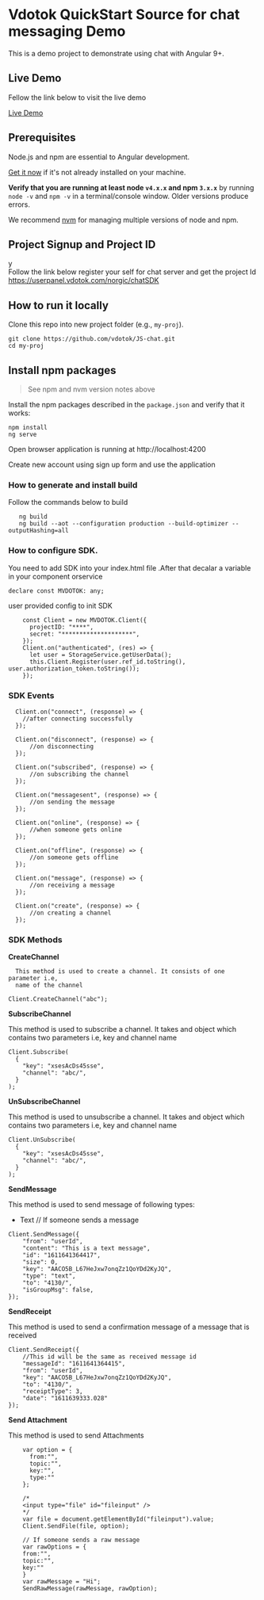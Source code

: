 # Vdotok QuickStart Source for chat messaging Demo
This is a demo project to demonstrate using chat  with Angular 9+.

## Live Demo
 Fellow the link below to visit the live demo
 
  <a href="https://chat.vdotok.com" target="_blank" title="Chat Demo">Live Demo</a> 
  
 
## Prerequisites

Node.js and npm are essential to Angular development. 
    
<a href="https://docs.npmjs.com/getting-started/installing-node" target="_blank" title="Installing Node.js and updating npm">
Get it now</a> if it's not already installed on your machine.
 
**Verify that you are running at least node `v4.x.x` and npm `3.x.x`**
by running `node -v` and `npm -v` in a terminal/console window.
Older versions produce errors.

We recommend [nvm](https://github.com/creationix/nvm) for managing multiple versions of node and npm.

 

## Project Signup and Project ID


y	
Follow the link below register your self for chat server and get the project Id
	https://userpanel.vdotok.com/norgic/chatSDK
  
## How to run it locally

Clone this repo into new project folder (e.g., `my-proj`).
```shell
git clone https://github.com/vdotok/JS-chat.git 
cd my-proj

```

## Install npm packages

> See npm and nvm version notes above

Install the npm packages described in the `package.json` and verify that it works:

```shell
npm install
ng serve
```
Open browser application is running at http://localhost:4200

Create new account using sign up form and use the application

###  How to generate and install build 
Follow the commands below to build
 
```shell
   ng build 
   ng build --aot --configuration production --build-optimizer --outputHashing=all
```



### How to configure SDK.
You need to add SDK into your index.html file .After that decalar a variable in your component  orservice

```shell
declare const MVDOTOK: any;

```

user provided config to init SDK

```shell
    const Client = new MVDOTOK.Client({
      projectID: "****",
      secret: "********************",
    });
    Client.on("authenticated", (res) => {
      let user = StorageService.getUserData();
      this.Client.Register(user.ref_id.toString(), user.authorization_token.toString());
    });
```
### SDK Events


```
  Client.on("connect", (response) => {
    //after connecting successfully
  });

  Client.on("disconnect", (response) => {
      //on disconnecting
  });

  Client.on("subscribed", (response) => {
      //on subscribing the channel
  });

  Client.on("messagesent", (response) => {
      //on sending the message
  });

  Client.on("online", (response) => {
      //when someone gets online
  });

  Client.on("offline", (response) => {
      //on someone gets offline
  });

  Client.on("message", (response) => {
      //on receiving a message
  });

  Client.on("create", (response) => {
      //on creating a channel
  });

```

### SDK Methods

**CreateChannel**

      This method is used to create a channel. It consists of one parameter i.e,
      name of the channel
           
           
```
Client.CreateChannel("abc");
```
**SubscribeChannel**

This method is used to subscribe a channel. It takes and object which contains two parameters i.e, key and channel name

```
Client.Subscribe(
  {
    "key": "xsesAcDs45sse",
    "channel": "abc/",
  }
);

```

**UnSubscribeChannel**

This method is used to unsubscribe a channel. It takes and object which contains two parameters i.e, key and channel name

```
Client.UnSubscribe(
  {
    "key": "xsesAcDs45sse",
    "channel": "abc/",
  }
);
```


**SendMessage**


This method is used to send message of following types:

-	Text
// If someone sends a message

```
Client.SendMessage({
    "from": "userId",
    "content": "This is a text message",
    "id": "1611641364417",
    "size": 0,
    "key": "AACO5B_L67HeJxw7onqZz1QoYDd2KyJQ",
    "type": "text",
    "to": "4130/",
    "isGroupMsg": false,
});
```

**SendReceipt**

This method is used to send a confirmation message of a message that is received

```
Client.SendReceipt({ 
    //This id will be the same as received message id           
    "messageId": "1611641364415",
    "from": "userId",
    "key": "AACO5B_L67HeJxw7onqZz1QoYDd2KyJQ",
    "to": "4130/",
    "receiptType": 3,
    "date": "1611639333.028"
});
```

**Send Attachment**

This method is used to send Attachments 

```
    var option = {
      from:"",
      topic:"",
      key:"",
      type:""
    };

    /*
    <input type="file" id="fileinput" />
    */
    var file = document.getElementById("fileinput").value;
    Client.SendFile(file, option);

    // If someone sends a raw message
    var rawOptions = {
    from:"",
    topic:"",
    key:""
    }
    var rawMessage = "Hi";
    SendRawMessage(rawMessage, rawOption);
```

